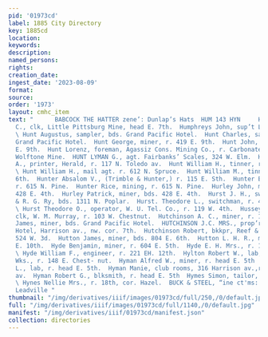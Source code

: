 ```yaml
---
pid: '01973cd'
label: 1885 City Directory
key: 1885cd
location: 
keywords: 
description: 
named_persons: 
rights: 
creation_date: 
ingest_date: '2023-08-09'
format: 
source: 
order: '1973'
layout: cmhc_item
text: "      BABCOCK THE HATTER zene’: Dunlap’s Hats  HUM 143 HYN     Humphreys Charles
  C., clk, Little Pittsburg Mine, head E. 7th.  Humphreys John, sup’t La Plata Smelter.
  \ Hunt Augustus, sampler, bds. Grand Pacific Hotel.  Hunt Charles, sampler, bds.
  Grand Pacific Hotel.  Hunt George, miner, r. 419 E. 9th.  Hunt John, miner, r. 419
  E. 9th.  Hunt Lorenz, foreman, Agassiz Cons. Mining Co., r. Carbonate Hill, nr.
  Wolftone Mine.  HUNT LYMAN G., agt. Fairbanks’ Scales, 324 W. Elm.  Hunt Robert
  A., printer, Herald, r. 117 N. Toledo av.  Hunt William H., tinner, r. 420 E. 6th.
  \ Hunt William H., mail agt. r. 612 N. Spruce.  Hunt William M., tinner, r. 420.E.
  6th.  Hunter Absalom V., (Trimble & Hunter,) r. 115 E. Sth.  Hunter E. A. Mrs.,
  r. 615 N. Pine.  Hunter Rice, mining, r. 615 N. Pine.  Hurley John, miner, bds.
  428 E. 4th.  Hurley Patrick, miner, bds. 428 E. 4th.  Hurst J. H., switchman, D.
  & R. G. Ry, bds. 1311 N. Poplar.  Hurst. Theodore L., switchman, r. 415 E. 13th.
  \ Hurst Theodore O., operator, W. U. Tel. Co., r. 119 W. 4th.  Hussey Nelson L.,
  clk, W. M. Murray, r. 103 W. Chestnut.  Hutchinson A. C., miner, r. 109 E. 8d.  Hutchinson
  James, miner, bds. Grand Pacific Hotel.  HUTCHINSON J.C. MRS., prop’r Tabor Grand
  Hotel, Harrison av., nw. cor. 7th.  Hutchinson Robert, bkkpr, Reef & Nuckolls, r.
  524 W. 3d.  Hutton James, miner, bds. 804 E. 6th.  Hutton L. H. R., miner, r. 117
  E. 10th.  Hyde Benjamin, miner, r. 604 E. 5th.  Hyde E. H. Mrs., r. 101 W. 7th.
  \ Hyde William F., engineer, r. 221 EH. 12th.  Hylton Robert W., lab, Harrison Red.
  Wks., r. 148 E. Chest- nut.  Hyman Alfred W., miner, r. head E. 5th  Hyman Charles
  L., lab, r. head E. 5th.  Hyman Manie, club rooms, 316 Harrison av.,r. 405 Harrison
  av.  Hyman Robert G., blksmith, r. head E. 5th  Hymes Simon, tailor, r. 329 E. 4th.
  \ Hynes Nellie Mrs., r. 18th, cor. Hazel.  BUCK & STEEL, “ine ct'ms: companies in
  Leadville "
thumbnail: "/img/derivatives/iiif/images/01973cd/full/250,/0/default.jpg"
full: "/img/derivatives/iiif/images/01973cd/full/1140,/0/default.jpg"
manifest: "/img/derivatives/iiif/01973cd/manifest.json"
collection: directories
---
```

